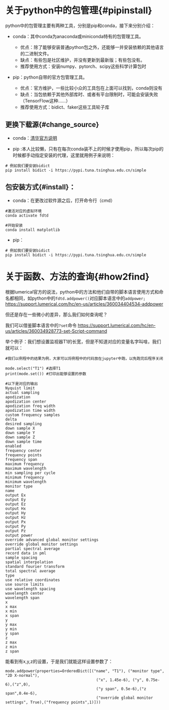 # 关于python中的包管理{#pipinstall}

python中的包管理主要有两种工具，分别是pip和conda，接下来分别介绍：

* conda：其中conda为anaconda或miniconda特有的包管理工具。
  * 优点：除了能够安装普通python包之外，还能够一并安装依赖的其他语言的二进制文件。
  * 缺点：有些包是社区维护，并没有更新到最新版；有些包没有。
  * 推荐使用方式：安装numpy、pytorch、scipy这些科学计算包时

* pip：python自带的官方包管理工具。
  * 优点：官方维护，一些比较小众的工具包在上面可以找到，conda则没有
  * 缺点：当包依赖于其他外部库时、或者有平台限制时，可能会安装失败（TensorFlow这种……）
  * 推荐使用方式：bidict、faker这些工具轮子库

## 更换下载源{#change_source}
* conda：[清华官方说明](https://mirror.tuna.tsinghua.edu.cn/help/anaconda/)

* pip :本人比较懒，只有在每次conda装不上的时候才使用pip，所以每次pip的时候都手动指定安装的代理，这里就用例子来说明：

```
# 例如我们要安装bidict
pip install bidict -i https://pypi.tuna.tsinghua.edu.cn/simple
```

## 包安装方式{#install}：
* conda：在更改过软件源之后，打开命令行（cmd）

```
#激活对应的虚拟环境
conda activate fdtd

#开始安装
conda install matplotlib
```

* pip：

```
# 例如我们要安装bidict
pip install bidict -i https://pypi.tuna.tsinghua.edu.cn/simple
```

# 关于函数、方法的查询{#how2find}
根据lumerical官方的说法，python中的方法和他们自带的脚本语言使用方式和命名都相同，如python中的`fdtd.addpower()`对应脚本语言中的`addpower;` https://support.lumerical.com/hc/en-us/articles/360034404534-addpower

但还是存在一些微小的差异，那么我们如何查询呢？

我们可以借鉴脚本语言中的`?set`命令 https://support.lumerical.com/hc/en-us/articles/360034928773-set-Script-command

举个例子：我们想设置监视器T1的长宽，但是不知道对应的变量名字叫啥，我们就可以：

```
#我们以例程中的结果为例，大家可以将例程中的代码放在jupyter中跑，以免跑完后程序关闭

mode.select("T1") #选择T1
print(mode.set()) #打印出能够设置的参数

#以下是对应的输出
Nyquist limit
actual sampling
apodization
apodization center
apodization freq width
apodization time width
custom frequency samples
delta
desired sampling
down sample X
down sample Y
down sample Z
down sample time
enabled
frequency center
frequency points
frequency span
maximum frequency
maximum wavelength
min sampling per cycle
minimum frequency
minimum wavelength
monitor type
name
output Ex
output Ey
output Ez
output Hx
output Hy
output Hz
output Px
output Py
output Pz
output power
override advanced global monitor settings
override global monitor settings
partial spectral average
record data in pml
sample spacing
spatial interpolation
standard fourier transform
total spectral average
type
use relative coordinates
use source limits
use wavelength spacing
wavelength center
wavelength span
x
x max
x min
x span
y
y max
y min
y span
z
z max
z min
z span
```

能看到有x,y,z的设置，于是我们就能这样设置参数了：

```
mode.addpower(properties=OrderedDict([("name", "T1"), ("monitor type", "2D X-normal"),
                                        ("x", 1.45e-6), ("y", 0.75e-6),("z",0),
                                        ("y span", 0.5e-6),("z span",0.4e-6),
                                        ("override global monitor settings", True),("frequency points",1)]))
```